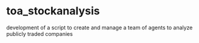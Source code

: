 # toa_stockanalysis
development of a script to create and manage a team of agents to analyze publicly traded companies

